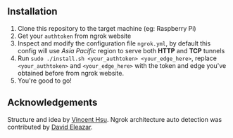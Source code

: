 ## Installation

1. Clone this repository to the target machine (eg: Raspberry Pi)
2. Get your `authtoken` from ngrok website
3. Inspect and modify the configuration file `ngrok.yml`, by default this config will use _Asia Pacific_ region to serve both **HTTP** and **TCP** tunnels
4. Run `sudo ./install.sh <your_authtoken> <your_edge_here>`, replace `<your_authtoken>` and `<your_edge_here>` with the token and edge you've obtained before from ngrok website.
5. You're good to go!

## Acknowledgements
Structure and idea by [Vincent Hsu](https://github.com/vincenthsu). 
Ngrok architecture auto detection was contributed by [David Eleazar](https://github.com/elzdave).
